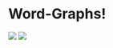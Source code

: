 # Word-Graphs!


  <img src='https://user-images.githubusercontent.com/94231603/156769051-ccbae338-c4d8-452d-a932-7983b262bb1d.PNG'>
  <img src='https://user-images.githubusercontent.com/94231603/156769068-a5bb8026-252f-4afd-aa41-cd6a07d7a3a8.PNG'>

